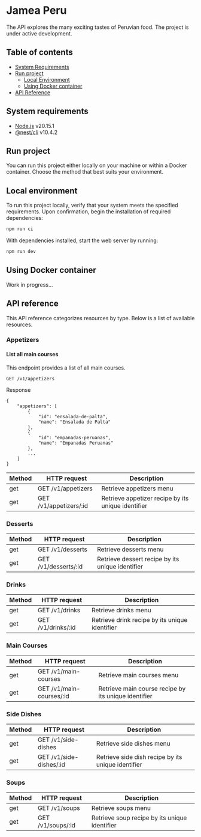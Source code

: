 # Jamea Peru

The API explores the many exciting tastes of Peruvian food. The project is under active development.

## Table of contents
- [System Requirements](#system-requirements)
- [Run project](#run-project)
  - [Local Environment](#local-environment)
  - [Using Docker container](#using-docker-container)
- [API Reference](#api-reference)

## System requirements
* [Node.js](https://nodejs.org/) v20.15.1
* [@nest/cli](https://www.npmjs.com/package/@nestjs/cli) v10.4.2

## Run project

You can run this project either locally on your machine or within a Docker container. Choose the method that best suits your environment.

## Local environment

To run this project locally, verify that your system meets the specified requirements. Upon confirmation, begin the installation of required dependencies:

```bash
npm run ci
```

With dependencies installed, start the web server by running:
  
```bash
npm run dev
```

## Using Docker container

Work in progress...

## API reference

This API reference categorizes resources by type. Below is a list of available resources.

### Appetizers

#### List all main courses

This endpoint provides a list of all main courses.

```http request
GET /v1/appetizers
```

Response
```
{
    "appetizers": [
        {
            "id": "ensalada-de-palta",
            "name": "Ensalada de Palta"
        },
        {
            "id": "empanadas-peruanas",
            "name": "Empanadas Peruanas"
        },
        ...
    ]
}
```

| Method | HTTP request           | Description                                        |
|--------|------------------------|----------------------------------------------------|
| get    | GET /v1/appetizers     | Retrieve appetizers menu                           |
| get    | GET /v1/appetizers/:id | Retrieve appetizer recipe by its unique identifier |



### Desserts

| Method | HTTP request         | Description                                      |
|--------|----------------------|--------------------------------------------------|
| get    | GET /v1/desserts     | Retrieve desserts menu                           |
| get    | GET /v1/desserts/:id | Retrieve dessert recipe by its unique identifier |

### Drinks

| Method | HTTP request       | Description                                    |
|--------|--------------------|------------------------------------------------|
| get    | GET /v1/drinks     | Retrieve drinks menu                           |
| get    | GET /v1/drinks/:id | Retrieve drink recipe by its unique identifier |

### Main Courses

| Method | HTTP request             | Description                                          |
|--------|--------------------------|------------------------------------------------------|
| get    | GET /v1/main-courses     | Retrieve main courses menu                           |
| get    | GET /v1/main-courses/:id | Retrieve main course recipe by its unique identifier |

### Side Dishes

| Method | HTTP request            | Description                                        |
|--------|-------------------------|----------------------------------------------------|
| get    | GET /v1/side-dishes     | Retrieve side dishes menu                          |
| get    | GET /v1/side-dishes/:id | Retrieve side dish recipe by its unique identifier |


### Soups

| Method | HTTP request         | Description                                   |
|--------|----------------------|-----------------------------------------------|
| get    | GET /v1/soups        | Retrieve soups menu                           |
| get    | GET /v1/soups/:id    | Retrieve soup recipe by its unique identifier |
